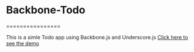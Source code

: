 # Backbone-Todo
================

This is a simle Todo app using Backbone.js and Underscore.js
[Click here to see the demo](https://aswathy950.github.io/Backbone-Todo/)